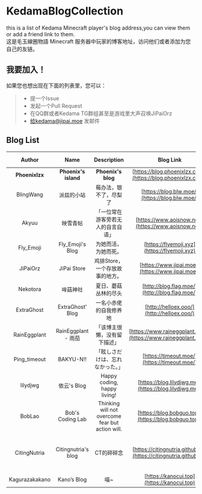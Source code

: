 # KedamaBlogCollection

this is a list of Kedama Minecraft player's blog address,you can view them or add a friend link to them.  
这是毛玉線圈物語 Minecraft 服务器中玩家的博客地址，访问他们或者添加为您自己的友链。

## 我要加入！

如果您也想出现在下面的列表里，您可以：

> - 提一个Issue
> - 发起一个Pull Request
> - 在QQ群或者Kedama TG群组甚至是游戏里大声召唤JiPaiOrz
> - 给kedama@jipai.moe 发邮件

## Blog List

Author | Name | Description | Blog Link | Avatar Link(optional) | banner(optional)
:------------: | :-------------: | :------------: | :------------: |:------------: |:------------:
**Phoenixlzx** | **Phoenix's island** | **Phoenix's blog** | [https://blog.phoenixlzx.com/](https://blog.phoenixlzx.com/) | ![avatar](https://blog.phoenixlzx.com/static/img/avatar/avatar.jpg)
BlingWang | 派兹的小站  | 莓办法，银不了，尽梨了 | [https://blog.blw.moe/](https://blog.blw.moe/) | ![avatar](https://blog.blw.moe/head.png)|![banner](https://blw.moe/banner.jpg)
Akyuu | 映雪青帖  | 「一位常在游客旁若无人的自言自语」 | [https://www.aoisnow.net/](https://www.aoisnow.net/) | ![avatar](https://www.aoisnow.net/blog/wp-content/uploads/2015/09/avatar.jpg)
Fly_Emoji | Fly_Emoji's Blog | 为她而活，为她而死。| [https://flyemoji.xyz](https://flyemoji.xyz) | ![avatar](https://s1.ax1x.com/2018/12/22/FsvdHK.jpg)
JiPaiOrz | JiPai Store | 鸡排Store，一个存放故事的地方。| [https://www.jipai.moe/](https://www.jipai.moe/) | ![avatar](https://www.jipai.moe/sources/img/jipai_avatar.png)
Nekotora | 哞菇神社 | 夏日、蘑菇丛林的尽头 | [http://blog.flag.moe/](http://blog.flag.moe/) | ![avatar](https://blog.flag.moe/usr/themes/Azumarill/img/avatar.png)
ExtraGhost | ExtraGhost' Blog | 一名小赤佬的自我修养地| [http://helloex.ooo/](http://helloex.ooo/) | ![avatar](http://helloex.ooo/usr/themes/typecho-theme-sagiri-master/img/author.jpg)
RainEggplant | RainEggplant - 雨茄 | 「该博主很懒，没有留下描述」| [https://www.raineggplant.com/](https://www.raineggplant.com/) | ![avatar](https://www.raineggplant.com/avatar/26fdc317e77802f1864f8b5b0933fb9a-112.jpg)
Ping_timeout | BAKYU-N!! | 「眩しさだけは、忘れなかった。」| [https://timeout.moe/](https://timeout.moe/) | ![avatar](https://timeout.moe/android-chrome-192x192.png)
lilydjwg | 依云's Blog | Happy coding, happy living! | [https://blog.lilydjwg.me/](https://blog.lilydjwg.me/) | ![avatar](https://avatars0.githubusercontent.com/u/440661)
BobLao | Bob's Coding Lab | Thinking will not overcome fear but action will.| [https://blog.bobguo.top/](https://blog.bobguo.top/) | ![avatar](https://blog.bobguo.top/img/%E9%9A%94%E9%9B%A8%E5%90%AC%E7%AB%B92.jpg)
CitingNutria | Citingnutria's blog | CT的碎碎念 | [https://citingnutria.github.io/](https://citingnutria.github.io/) | ![avatar](https://github.com/CitingNutria/image_hosting/raw/master/head.png)
Kagurazakakano | Kano’s Blog | 喵~ | [https://kanocui.top](https://kanocui.top) | ![avatar](https://avatars3.githubusercontent.com/u/33749288?s=460&v=4)
